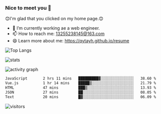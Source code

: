 ### Nice to meet you 👋

😊I'm glad that you clicked on my home page.😊

- 🔭 I’m currently working ae a web engineer.
- 📫 How to reach me: 13255238145@163.com
- 😄 Learn more about me: https://qytayh.github.io/resume

![Top Langs](https://github-readme-stats.vercel.app/api/top-langs?username=qytayh) 

![stats](https://github-readme-stats.vercel.app/api?username=qytayh&show_icons=true&theme=radical&layout=compact)
	
![activity graph](https://activity-graph.herokuapp.com/graph?username=qytayh&theme=dracula)

<!--START_SECTION:waka-->

```txt
JavaScript       2 hrs 11 mins   █████████▓░░░░░░░░░░░░░░░   38.60 %
Vue.js           1 hr 14 mins    █████▒░░░░░░░░░░░░░░░░░░░   21.79 %
HTML             47 mins         ███▒░░░░░░░░░░░░░░░░░░░░░   13.93 %
JSON             27 mins         ██░░░░░░░░░░░░░░░░░░░░░░░   08.05 %
Text             20 mins         █▓░░░░░░░░░░░░░░░░░░░░░░░   06.09 %
```

<!--END_SECTION:waka-->

![visitors](https://visitor-badge.glitch.me/badge?page_id=qytayh)


<!--
**qytayh/qytayh** is a ✨ _special_ ✨ repository because its `README.md` (this file) appears on your GitHub profile.

Here are some ideas to get you started:

- 🔭 I’m currently working on ...
- 🌱 I’m currently learning ...
- 👯 I’m looking to collaborate on ...
- 🤔 I’m looking for help with ...
- 💬 Ask me about ...
- 📫 How to reach me: ...
- 😄 Pronouns: ...
- ⚡ Fun fact: ...
-->

